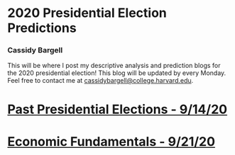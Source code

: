 # 2020 Presidential Election Predictions
### Cassidy Bargell

This will be where I post my descriptive analysis and prediction blogs for the 2020 presidential election! This blog will be updated by every Monday. Feel free to contact me at [cassidybargell@college.harvard.edu](cassidybargell@college.harvard.edu). 

# [Past Presidential Elections - 9/14/20](posts/week_1.md)
# [Economic Fundamentals - 9/21/20](posts/week_2.md)
